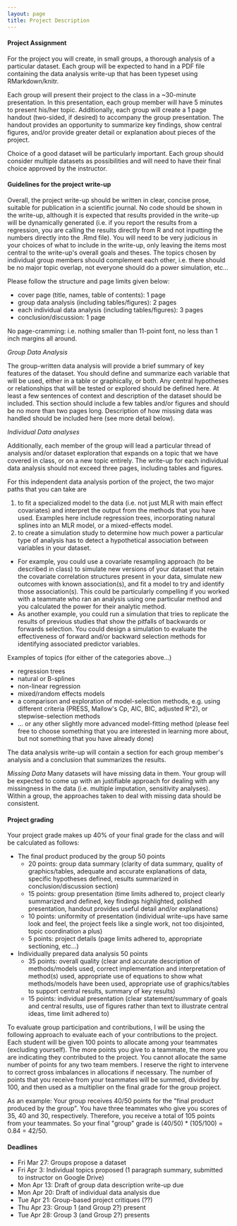 ```yaml
---
layout: page
title: Project Description
---
```


#### Project Assignment
For the project you will create, in small groups, a thorough analysis of a particular dataset. Each group will be expected to hand in a PDF file containing the data analysis write-up that has been typeset using RMarkdown/knitr. 

Each group will present their project to the class in a ~30-minute presentation. In this presentation, each group member will have 5 minutes to present his/her topic. Additionally, each group will create a 1 page handout (two-sided, if desired) to accompany the group presentation. The handout provides an opportunity to summarize key findings, show central figures, and/or provide greater detail or explanation about pieces of the project.

Choice of a good dataset will be particularly important. Each group should consider multiple datasets as possibilities and will need to have their final choice approved by the instructor.

#### Guidelines for the project write-up

Overall, the project write-up should be written in clear, concise prose, suitable for publication in a scientific journal. No code should be shown in the write-up, although it is expected that results provided in the write-up will be dynamically generated (i.e. if you report the results from a regression, you are calling the results directly from R and not inputting the numbers directly into the .Rmd file). You will need to be very judicious in your choices of what to include in the write-up, only leaving the items most central to the write-up's overall goals and theses. The topics chosen by individual group members should complement each other, i.e. there should be no major topic overlap, not everyone should do a power simulation, etc... 

Please follow the structure and page limits given below:
* cover page (title, names, table of contents): 1 page
* group data analysis (including tables/figures): 2 pages
* each individual data analysis (including tables/figures): 3 pages
* conclusion/discussion: 1 page

No page-cramming: i.e. nothing smaller than 11-point font, no less than 1 inch margins all around.

_Group Data Analysis_

The group-written data analysis will provide a brief summary of key features of the dataset. You should define and summarize each variable that will be used, either in a table or graphically, or both. Any central hypotheses or relationships that will be tested or explored should be defined here. At least a few sentences of context and description of the dataset should be included. This section should include a few tables and/or figures and should be no more than two pages long. Description of how missing data was handled should be included here (see more detail below).

_Individual Data analyses_

Additionally, each member of the group will lead a particular thread of analysis and/or dataset exploration that expands on a topic that we have covered in class, or on a new topic entirely. The write-up for each individual data analysis should not exceed three pages, including tables and figures. 

For this independent data analysis portion of the project, the two major paths that you can take are 

1. to fit a specialized model to the data (i.e. not just MLR with main effect covariates) and interpret the output from the methods that you have used. Examples here include regression trees, incorporating natural splines into an MLR model, or a mixed-effects model.
2. to create a simulation study to determine how much power a particular type of analysis has to detect a hypothetical association between variables in your dataset. 
  - For example, you could use a covariate resampling approach (to be described in class) to simulate new versions of your dataset that retain the covariate correlation structures present in your data, simulate new outcomes with known association(s), and fit a model to try and identify those association(s). This could be particularly compelling if you worked with a teammate who ran an analysis using one particular method and you calculated the power for their analytic method. 
  - As another example, you could run a simulation that tries to replicate the results of previous studies that show the pitfalls of backwards or forwards selection. You could design a simulation to evaluate the effectiveness of forward and/or backward selection methods for identifying associated predictor variables.

Examples of topics (for either of the categories above...)

* regression trees
* natural or B-splines
* non-linear regression
* mixed/random effects models
* a comparison and exploration of model-selection methods, e.g. using different criteria (PRESS, Mallow's Cp, AIC, BIC, adjusted R^2), or stepwise-selection methods
* ... or any other slightly more advanced model-fitting method (please feel free to choose something that you are interested in learning more about, but not something that you have already done) 

The data analysis write-up will contain a section for each group member's analysis and a conclusion that summarizes the results. 

_Missing Data_
Many datasets will have missing data in them. Your group will be expected to come up with an justifiable approach for dealing with any missingness in the data (i.e. multiple imputation, sensitivity analyses). Within a group, the approaches taken to deal with missing data should be consistent.

#### Project grading
Your project grade makes up 40% of your final grade for the class and will be calculated as follows:

* The final product produced by the group 50 points
  * 20 points: group data summary (clarity of data summary, quality of graphics/tables, adequate and accurate explanations of data, specific hypotheses defined, results summarized in conclusion/discussion section)
  * 15 points: group presentation (time limits adhered to, project clearly summarized and defined, key findings highlighted, polished presentation, handout provides useful detail and/or explanations)
  * 10 points: uniformity of presentation (individual write-ups have same look and feel, the project feels like a single work, not too disjointed, topic coordination a plus)
  * 5 points: project details (page limits adhered to, appropriate sectioning, etc...)
* Individually prepared data analysis 50 points
  * 35 points: overall quality (clear and accurate description of methods/models used, correct implementation and interpretation of method(s) used, appropriate use of equations to show what methods/models have been used, appropriate use of graphics/tables to support central results, summary of key results)
  * 15 points: individual presentation (clear statement/summary of goals and central results, use of figures rather than text to illustrate central ideas, time limit adhered to)

To evaluate group participation and contributions, I will be using the following approach to evaluate each of your contributions to the project. Each student will be given 100 points to allocate among your teammates (excluding yourself). The more points you give to a teammate, the more you are indicating they contributed to the project. You cannot allocate the same number of points for any two team members. I reserve the right to intervene to correct gross imbalances in allocations if necessary. The number of points that you receive from your teammates will be summed, divided by 100, and then used as a multiplier on the final grade for the group project. 

As an example: Your group receives 40/50 points for the "final product produced by the group". You have three teammates who give you scores of 35, 40 and 30, respectively. Therefore, you receive a total of 105 points from your teammates. So your final "group" grade is (40/50) * (105/100) = 0.84 = 42/50.


#### Deadlines
* Fri Mar 27: Groups propose a dataset
* Fri Apr 3: Individual topics proposed (1 paragraph summary, submitted to instructor on Google Drive)
* Mon Apr 13: Draft of group data description write-up due
* Mon Apr 20: Draft of individual data analysis due
* Tue Apr 21: Group-based project critiques (??)
* Thu Apr 23: Group 1 (and Group 2?) present
* Tue Apr 28: Group 3 (and Group 2?) presents

